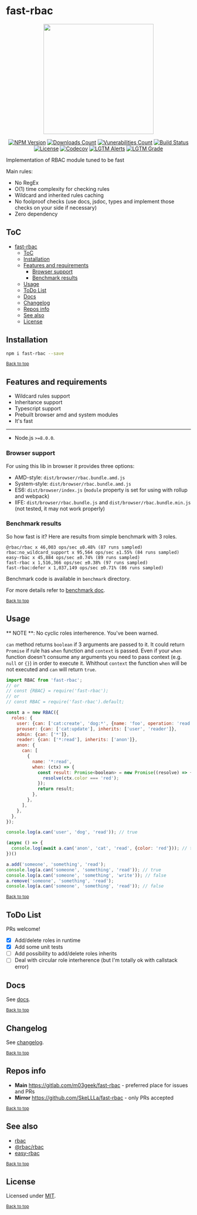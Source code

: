 # fast-rbac

<div align="center">
  <img src="https://gitlab.com/m03geek/fast-rbac/raw/master/rbac.logo.svg" width="300" height="auto"/>

[![NPM Version](https://img.shields.io/npm/v/fast-rbac.svg)](https://www.npmjs.com/package/fast-rbac)
[![Downloads Count](https://img.shields.io/npm/dm/fast-rbac.svg)](https://www.npmjs.com/package/fast-rbac)
[![Vunerabilities Count](https://snyk.io/test/npm/fast-rbac/badge.svg)](https://www.npmjs.com/package/fast-rbac)
[![Build Status](https://gitlab.com/m03geek/fast-rbac/badges/master/pipeline.svg)](https://gitlab.com/m03geek/fast-rbac/commits/master)
[![License](https://img.shields.io/npm/l/fast-rbac.svg)](https://gitlab.com/m03geek/fast-rbac/blob/master/LICENSE)
[![Codecov](https://img.shields.io/codecov/c/gl/m03geek/fast-rbac.svg)](https://codecov.io/gl/m03geek/fast-rbac)
[![LGTM Alerts](https://img.shields.io/lgtm/alerts/github/SkeLLLa/fast-rbac.svg)](https://lgtm.com/projects/g/SkeLLLa/fast-rbac/)
[![LGTM Grade](https://img.shields.io/lgtm/grade/javascript/github/SkeLLLa/fast-rbac.svg)](https://lgtm.com/projects/g/SkeLLLa/fast-rbac/)

<!-- [![Coverage Status](https://gitlab.com/m03geek/fast-rbac/badges/master/coverage.svg)](https://gitlab.com/m03geek/fast-rbac/commits/master) -->
</div>

Implementation of RBAC module tuned to be fast

Main rules:

* No RegEx
* O(1) time complexity for checking rules
* Wildcard and inherited rules caching
* No foolproof checks (use docs, jsdoc, types and implement those checks on your side if necessary)
* Zero dependency

## ToC
- [fast-rbac](#fast-rbac)
  - [ToC](#toc)
  - [Installation](#installation)
  - [Features and requirements](#features-and-requirements)
    - [Browser support](#browser-support)
    - [Benchmark results](#benchmark-results)
  - [Usage](#usage)
  - [ToDo List](#todo-list)
  - [Docs](#docs)
  - [Changelog](#changelog)
  - [Repos info](#repos-info)
  - [See also](#see-also)
  - [License](#license)

## Installation

```sh
npm i fast-rbac --save
```

<sub>[Back to top](#toc)</sub>

## Features and requirements

* Wildcard rules support
* Inheritance support
* Typescript support
* Prebuilt browser amd and system modules
* It's fast

--- 

* Node.js `>=8.0.0`.

### Browser support

For using this lib in browser it provides three options:

* AMD-style: `dist/browser/rbac.bundle.amd.js`
* System-style: `dist/browser/rbac.bundle.amd.js`
* ES6: `dist/browser/index.js` (`module` property is set for using with rollup and webpack)
* IIFE: `dist/browser/rbac.bundle.js` and `dist/browser/rbac.bundle.min.js` (not tested, it may not work properly)

### Benchmark results

So how fast is it? Here are results from simple benchmark with 3 roles.

```
@rbac/rbac x 46,003 ops/sec ±0.48% (87 runs sampled)
rbac:no_wildcard_support x 95,564 ops/sec ±1.55% (84 runs sampled)
easy-rbac x 45,884 ops/sec ±0.74% (89 runs sampled)
fast-rbac x 1,516,366 ops/sec ±0.38% (97 runs sampled)
fast-rbac:defer x 1,037,149 ops/sec ±0.71% (86 runs sampled)
```

Benchmark code is available in `benchmark` directory. 

For more details refer to [benchmark doc](benchmark/BENCHMARK.md).

<sub>[Back to top](#toc)</sub>

## Usage

** NOTE **: No cyclic roles interherence. You've been warned.

`can` method returns `boolean` if 3 arguments are passed to it.
It could return `Promise` if rule has `when` function and `context` is passed.
Even if your `when` function doesn't consume any arguments you need to pass context (e.g. `null` or `{}`) in order to execute it.
Whithout `context` the function `when` will be not executed and `can` will return `true`.

```js
import RBAC from 'fast-rbac';
// or
// const {RBAC} = require('fast-rbac');
// or
// const RBAC = require('fast-rbac').default;

const a = new RBAC({
  roles: {
    user: {can: ['cat:create', 'dog:*', {name: 'foo', operation: 'read'}]},
    prouser: {can: ['cat:update'], inherits: ['user', 'reader']},
    admin: {can: ['*']},
    reader: {can: ['*:read'], inherits: ['anon']},
    anon: {
      can: [
        {
          name: '*:read',
          when: (ctx) => {
            const result: Promise<boolean> = new Promise((resolve) => {
              resolve(ctx.color === 'red');
            });
            return result;
          },
        },
      ],
    },
  },
});

console.log(a.can('user', 'dog', 'read')); // true

(async () => {
  console.log(await a.can('anon', 'cat', 'read', {color: 'red'})); // true
})()

a.add('someone', 'something', 'read');
console.log(a.can('someone', 'something', 'read')); // true
console.log(a.can('someone', 'something', 'write')); // false
a.remove('someone', 'something', 'read');
console.log(a.can('someone', 'something', 'read')); // false

```

<sub>[Back to top](#toc)</sub>

## ToDo List

PRs welcome!

- [X] Add/delete roles in runtime
- [X] Add some unit tests
- [ ] Add possibility to add/delete roles inherits
- [ ] Deal with circular role interherence (but I'm totally ok with callstack error)

## Docs

See [docs](docs/README.md).

<sub>[Back to top](#toc)</sub>

## Changelog

See [changelog](CHANGELOG.md).

<sub>[Back to top](#toc)</sub>

## Repos info

* **Main** https://gitlab.com/m03geek/fast-rbac - preferred place for issues and PRs
* **Mirror** https://github.com/SkeLLLa/fast-rbac - only PRs accepted

<sub>[Back to top](#toc)</sub>

## See also

* [rbac](https://www.npmjs.com/package/rbac)
* [@rbac/rbac](https://www.npmjs.com/package/@rbac/rbac)
* [easy-rbac](https://www.npmjs.com/package/easy-rbac)

<sub>[Back to top](#toc)</sub>

## License

Licensed under [MIT](./LICENSE).

<sub>[Back to top](#toc)</sub>
